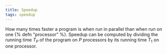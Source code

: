 ```yaml
---
title: Speedup
tags: speedup
---
```

How many times faster a program is
when run in parallel than when run on
one {% defn "processor" %}. Speedup can be
computed by dividing the running time $T_P$
of the program on $P$ processors by its
running time $T_1$ on one processor.
